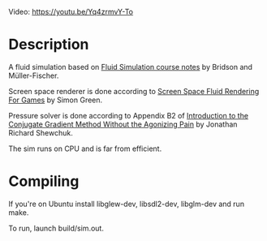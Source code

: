 Video: https://youtu.be/Yq4zrmvY-To



# Description
A fluid simulation based on [Fluid Simulation course notes](https://www.cs.ubc.ca/~rbridson/fluidsimulation/fluids_notes.pdf) by Bridson and Müller-Fischer.

Screen space renderer is done according to [Screen Space Fluid Rendering For Games](http://developer.download.nvidia.com/presentations/2010/gdc/Direct3D_Effects.pdf) by Simon Green.

Pressure solver is done according to Appendix B2 of [Introduction to the Conjugate Gradient Method Without the Agonizing Pain](https://www.cs.cmu.edu/~quake-papers/painless-conjugate-gradient.pdf) by Jonathan Richard Shewchuk.

The sim runs on CPU and is far from efficient.


# Compiling
If you're on Ubuntu install libglew-dev, libsdl2-dev, libglm-dev and run make.

To run, launch build/sim.out.
